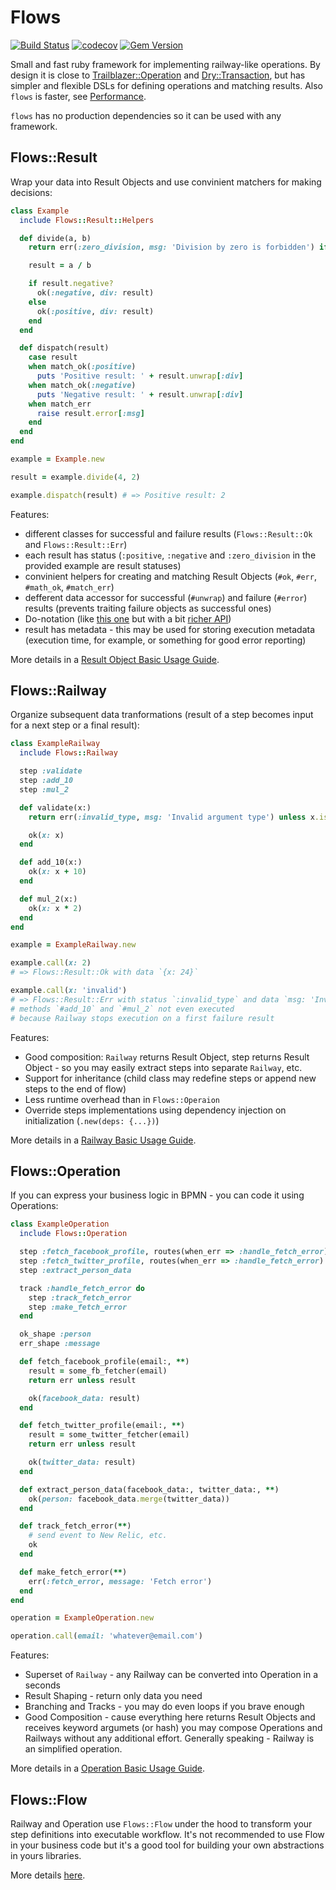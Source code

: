 # Flows

[![Build Status](https://travis-ci.com/ffloyd/flows.svg?branch=master)](https://travis-ci.com/ffloyd/flows)
[![codecov](https://codecov.io/gh/ffloyd/flows/branch/master/graph/badge.svg)](https://codecov.io/gh/ffloyd/flows)
[![Gem Version](https://badge.fury.io/rb/flows.svg)](https://badge.fury.io/rb/flows)

Small and fast ruby framework for implementing railway-like operations.
By design it is close to [Trailblazer::Operation](http://trailblazer.to/gems/operation/2.0/) and [Dry::Transaction](https://dry-rb.org/gems/dry-transaction/),
but has simpler and flexible DSLs for defining operations and matching results. Also `flows` is faster, see [Performance](overview/performance.md).

`flows` has no production dependencies so it can be used with any framework.

## Flows::Result

Wrap your data into Result Objects and use convinient matchers for making decisions:

```ruby
class Example
  include Flows::Result::Helpers

  def divide(a, b)
    return err(:zero_division, msg: 'Division by zero is forbidden') if b.zero?

    result = a / b

    if result.negative?
      ok(:negative, div: result)
    else
      ok(:positive, div: result)
    end
  end

  def dispatch(result)
    case result
    when match_ok(:positive)
      puts 'Positive result: ' + result.unwrap[:div]
    when match_ok(:negative)
      puts 'Negative result: ' + result.unwrap[:div]
    when match_err
      raise result.error[:msg]
    end
  end
end

example = Example.new

result = example.divide(4, 2)

example.dispatch(result) # => Positive result: 2
```

Features:

* different classes for successful and failure results (`Flows::Result::Ok` and `Flows::Result::Err`)
* each result has status (`:positive`, `:negative` and `:zero_division` in the provided example are result statuses)
* convinient helpers for creating and matching Result Objects (`#ok`, `#err`, `#math_ok`, `#match_err`)
* defferent data accessor for successful (`#unwrap`) and failure (`#error`) results (prevents traiting failure objects as successful ones)
* Do-notation (like [this one](https://dry-rb.org/gems/dry-monads/1.0/do-notation/) but with a bit [richer API](result_objects/do_notation.md))
* result has metadata - this may be used for storing execution metadata (execution time, for example, or something for good error reporting)

More details in a [Result Object Basic Usage Guide](result_objects/basic_usage.md).

## Flows::Railway

Organize subsequent data tranformations (result of a step becomes input for a next step or a final result):

```ruby
class ExampleRailway
  include Flows::Railway

  step :validate
  step :add_10
  step :mul_2

  def validate(x:)
    return err(:invalid_type, msg: 'Invalid argument type') unless x.is_a?(Numeric)

    ok(x: x)
  end

  def add_10(x:)
    ok(x: x + 10)
  end

  def mul_2(x:)
    ok(x: x * 2)
  end
end

example = ExampleRailway.new

example.call(x: 2)
# => Flows::Result::Ok with data `{x: 24}`

example.call(x: 'invalid')
# => Flows::Result::Err with status `:invalid_type` and data `msg: 'Invalid argument type'`
# methods `#add_10` and `#mul_2` not even executed
# because Railway stops execution on a first failure result
```

Features:

* Good composition: `Railway` returns Result Object, step returns Result Object - so you may easily extract steps into separate `Railway`, etc.
* Support for inheritance (child class may redefine steps or append new steps to the end of flow)
* Less runtime overhead than in `Flows::Operaion`
* Override steps implementations using dependency injection on initialization (`.new(deps: {...})`)

More details in a [Railway Basic Usage Guide](railway/basic_usage.md).

## Flows::Operation

If you can express your business logic in BPMN - you can code it using Operations:

```ruby
class ExampleOperation
  include Flows::Operation

  step :fetch_facebook_profile, routes(when_err => :handle_fetch_error)
  step :fetch_twitter_profile, routes(when_err => :handle_fetch_error)
  step :extract_person_data

  track :handle_fetch_error do
    step :track_fetch_error
    step :make_fetch_error
  end

  ok_shape :person
  err_shape :message

  def fetch_facebook_profile(email:, **)
    result = some_fb_fetcher(email)
    return err unless result

    ok(facebook_data: result)
  end

  def fetch_twitter_profile(email:, **)
    result = some_twitter_fetcher(email)
    return err unless result

    ok(twitter_data: result)
  end

  def extract_person_data(facebook_data:, twitter_data:, **)
    ok(person: facebook_data.merge(twitter_data))
  end

  def track_fetch_error(**)
    # send event to New Relic, etc.
    ok
  end

  def make_fetch_error(**)
    err(:fetch_error, message: 'Fetch error')
  end
end

operation = ExampleOperation.new

operation.call(email: 'whatever@email.com')
```

Features:

* Superset of `Railway` - any Railway can be converted into Operation in a seconds
* Result Shaping - return only data you need
* Branching and Tracks - you may do even loops if you brave enough
* Good Composition - cause everything here returns Result Objects and receives keyword argumets (or hash) you may compose Operations and Railways without any additional effort. Generally speaking - Railway is an simplified operation.

More details in a [Operation Basic Usage Guide](operation/basic_usage.md).

## Flows::Flow

Railway and Operation use `Flows::Flow` under the hood to transform your step definitions into executable workflow.
It's not recommended to use Flow in your business code but it's a good tool for building your own abstractions in yours libraries.

More details [here](flow/general_idea.md).
